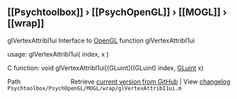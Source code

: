 ## [[Psychtoolbox]] &#8250; [[PsychOpenGL]] &#8250; [[MOGL]] &#8250; [[wrap]]

glVertexAttribI1ui  Interface to [OpenGL](OpenGL) function glVertexAttribI1ui  
  
usage:  glVertexAttribI1ui( index, x )  
  
C function:  void glVertexAttribI1ui[(GLuint]((GLuint) index, [GLuint](GLuint) x)  




<div class="code_header" style="text-align:right;">
  <span style="float:left;">Path&nbsp;&nbsp;</span> <span class="counter">Retrieve <a href=
  "https://raw.github.com/Psychtoolbox-3/Psychtoolbox-3/beta/Psychtoolbox/PsychOpenGL/MOGL/wrap/glVertexAttribI1ui.m">current version from GitHub</a> | View <a href=
  "https://github.com/Psychtoolbox-3/Psychtoolbox-3/commits/beta/Psychtoolbox/PsychOpenGL/MOGL/wrap/glVertexAttribI1ui.m">changelog</a></span>
</div>
<div class="code">
  <code>Psychtoolbox/PsychOpenGL/MOGL/wrap/glVertexAttribI1ui.m</code>
</div>

